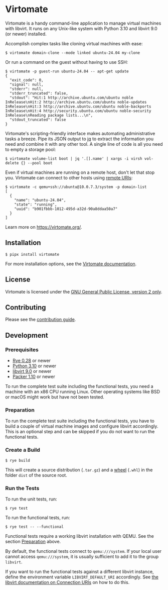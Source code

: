 # Virtomate

Virtomate is a handy command-line application to manage virtual machines with libvirt. It runs on any Unix-like system with Python 3.10 and libvirt 9.0 (or newer) installed.

Accomplish complex tasks like cloning virtual machines with ease:

```
$ virtomate domain-clone --mode linked ubuntu-24.04 my-clone
```

Or run a command on the guest without having to use SSH:

```
$ virtomate -p guest-run ubuntu-24.04 -- apt-get update
{
  "exit_code": 0,
  "signal": null,
  "stderr": null,
  "stderr_truncated": false,
  "stdout": "Hit:1 http://archive.ubuntu.com/ubuntu noble InRelease\nHit:2 http://archive.ubuntu.com/ubuntu noble-updates InRelease\nHit:3 http://archive.ubuntu.com/ubuntu noble-backports InRelease\nHit:4 http://security.ubuntu.com/ubuntu noble-security InRelease\nReading package lists...\n",
  "stdout_truncated": false
}
```

Virtomate's scripting-friendly interface makes automating administrative tasks a breeze. Pipe its JSON output to [jq](https://github.com/jqlang/jq) to extract the information you need and combine it with any other tool. A single line of code is all you need to empty a storage pool:

```
$ virtomate volume-list boot | jq '.[].name' | xargs -i virsh vol-delete {} --pool boot
```

Even if virtual machines are running on a remote host, don't let that stop you. Virtomate can connect to other hosts using [remote URIs](https://libvirt.org/uri.html):

```
$ virtomate -c qemu+ssh://ubuntu@10.0.7.3/system -p domain-list
[
  {
    "name": "ubuntu-24.04",
    "state": "running",
    "uuid": "b901fbbb-1012-495d-a32d-90a8ddaa50a7"
  }
]
```

Learn more on <https://virtomate.org/>.

## Installation

```
$ pipx install virtomate
```

For more installation options, see the [Virtomate documentation](https://virtomate.org/).

## License

Virtomate is licensed under the [GNU General Public License, version 2 only](https://spdx.org/licenses/GPL-2.0-only.html).

## Contributing

Please see the [contribution guide](CONTRIBUTING.md).

## Development

### Prerequisites

- [Rye 0.28](https://rye.astral.sh/) or newer
- [Python 3.10](https://www.python.org/) or newer
- [libvirt 9.0](https://libvirt.org/) or newer
- [Packer 1.10](https://www.packer.io/) or newer

To run the complete test suite including the functional tests, you need a machine with an x86 CPU running Linux. Other operating systems like BSD or macOS might work but have not been tested.

### Preparation

To run the complete test suite including the functional tests, you have to build a couple of virtual machine images and configure libvirt accordingly. This is an optional step and can be skipped if you do not want to run the functional tests.

### Create a Build

```
$ rye build
```

This will create a source distribution (`.tar.gz`) and a [wheel](https://packaging.python.org/en/latest/specifications/binary-distribution-format/) (`.whl`) in the folder `dist` of the source root.

### Run the Tests

To run the unit tests, run:

```
$ rye test
```

To run the functional tests, run:

```
$ rye test -- --functional
```

Functional tests require a working libvirt installation with QEMU. See the section [Preparation](#preparation) above.

By default, the functional tests connect to `qemu:///system`. If your local user cannot access `qemu:///system`, it is usually sufficient to add it to the group `libvirt`.

If you want to run the functional tests against a different libvirt instance, define the environment variable `LIBVIRT_DEFAULT_URI` accordingly. See [the libvirt documentation on Connection URIs](https://libvirt.org/uri.html) on how to do this.
